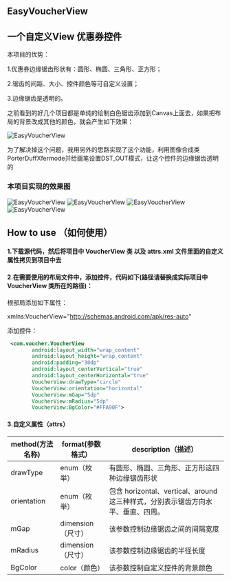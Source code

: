 ## EasyVoucherView
## 一个自定义View 优惠券控件

本项目的优势：

1.优惠券边缘锯齿形状有：圆形、椭圆、三角形、正方形；

2.锯齿的间距、大小、控件颜色等可自定义设置；

3.边缘锯齿是透明的。

之前看到的好几个项目都是单纯的绘制白色锯齿添加到Canvas上面去，如果把布局的背景改成其他的颜色，就会产生如下效果：

![EasyVoucherView](https://github.com/xiaosong520/EasyVoucherView/blob/master/preview/others.png)

为了解决掉这个问题，我用另外的思路实现了这个功能，利用图像合成类PorterDuffXfermode并给画笔设置DST_OUT模式，让这个控件的边缘锯齿透明的

### 本项目实现的效果图

![EasyVoucherView](https://github.com/xiaosong520/EasyVoucherView/blob/master/preview/circle.png)
![EasyVoucherView](https://github.com/xiaosong520/EasyVoucherView/blob/master/preview/ellipse.png)
![EasyVoucherView](https://github.com/xiaosong520/EasyVoucherView/blob/master/preview/square.png)
![EasyVoucherView](https://github.com/xiaosong520/EasyVoucherView/blob/master/preview/triangle.png)

## How to use （如何使用）

#### 1.下载源代码，然后将项目中 VoucherView 类 以及 attrs.xml 文件里面的自定义属性拷贝到项目中去

#### 2.在需要使用的布局文件中，添加控件，代码如下(路径请替换成实际项目中 VoucherView 类所在的路径)：

根部局添加如下属性：

xmlns:VoucherView="http://schemas.android.com/apk/res-auto"

添加控件：

```xml
 <com.voucher.VoucherView
        android:layout_width="wrap_content"
        android:layout_height="wrap_content"
        android:padding="30dp"
        android:layout_centerVertical="true"
        android:layout_centerHorizontal="true"
        VoucherView:drawType="circle"
        VoucherView:orientation="horizontal"
        VoucherView:mGap="5dp"
        VoucherView:mRadius="5dp"
        VoucherView:BgColor="#FFA90F">
```
#### 3.自定义属性（attrs）

|method(方法名称)|format(参数格式）|description（描述）|
|---|---|---|
|drawType|enum（枚举）|有圆形、椭圆、三角形、正方形这四种边缘锯齿形状
|orientation|enum（枚举）|包含 horizontal、vertical、around 这三种样式，分别表示锯齿方向水平、垂直、四周。
|mGap|dimension（尺寸）|该参数控制边缘锯齿之间的间隔宽度
|mRadius|dimension（尺寸）|该参数控制边缘锯齿的半径长度
|BgColor|color（颜色）|该参数控制自定义控件的背景颜色


